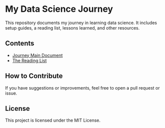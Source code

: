 # My Data Science Journey

This repository documents my journey in learning data science. It includes setup guides, a reading list, lessons learned, and other resources.

## Contents

- [Journey Main Document](journey.md)
- [The Reading List](reading_list.md)

## How to Contribute

If you have suggestions or improvements, feel free to open a pull request or issue.

## License

This project is licensed under the MIT License.
